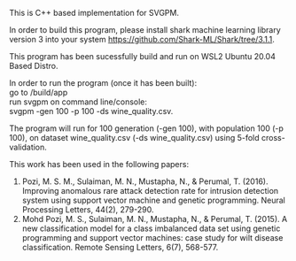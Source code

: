 This is C++ based implementation for SVGPM.  

In order to build this program, please install shark machine learning library version 3 into your system https://github.com/Shark-ML/Shark/tree/3.1.1.   

This program has been sucessfully build and run on WSL2 Ubuntu 20.04 Based Distro. 

In order to run the program (once it has been built):  
        go to /build/app  
        run svgpm on command line/console:  
            svgpm  -gen    100	-p	100	-ds  wine_quality.csv.  

The program will run for 100 generation (-gen 100), with population 100 (-p 100), on dataset wine_quality.csv (-ds wine_quality.csv) using 5-fold cross-validation.

This work has been used in the following papers:

1. Pozi, M. S. M., Sulaiman, M. N., Mustapha, N., & Perumal, T. (2016). Improving anomalous rare attack detection rate for intrusion detection system using support vector machine and genetic programming. Neural Processing Letters, 44(2), 279-290.
1. Mohd Pozi, M. S., Sulaiman, M. N., Mustapha, N., & Perumal, T. (2015). A new classification model for a class imbalanced data set using genetic programming and support vector machines: case study for wilt disease classification. Remote Sensing Letters, 6(7), 568-577.
